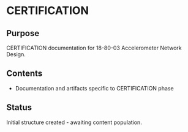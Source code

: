 # CERTIFICATION

## Purpose
CERTIFICATION documentation for 18-80-03 Accelerometer Network Design.

## Contents
- Documentation and artifacts specific to CERTIFICATION phase

## Status
Initial structure created - awaiting content population.
